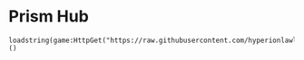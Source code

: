 # Prism Hub

```
loadstring(game:HttpGet("https://raw.githubusercontent.com/hyperionlawl/PrismHub/main/BetaGUI.lua"))()
```
